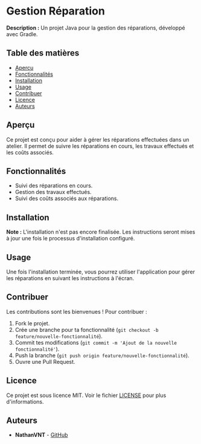 # Gestion Réparation

**Description :** Un projet Java pour la gestion des réparations, développé avec Gradle.

## Table des matières

- [Aperçu](#aperçu)
- [Fonctionnalités](#fonctionnalités)
- [Installation](#installation)
- [Usage](#usage)
- [Contribuer](#contribuer)
- [Licence](#licence)
- [Auteurs](#auteurs)

## Aperçu

Ce projet est conçu pour aider à gérer les réparations effectuées dans un atelier. Il permet de suivre les réparations en cours, les travaux effectués et les coûts associés.

## Fonctionnalités

- Suivi des réparations en cours.
- Gestion des travaux effectués.
- Suivi des coûts associés aux réparations.

## Installation

**Note :** L'installation n'est pas encore finalisée. Les instructions seront mises à jour une fois le processus d'installation configuré.

## Usage

Une fois l'installation terminée, vous pourrez utiliser l'application pour gérer les réparations en suivant les instructions à l'écran.

## Contribuer

Les contributions sont les bienvenues ! Pour contribuer :

1. Fork le projet.
2. Crée une branche pour ta fonctionnalité (`git checkout -b feature/nouvelle-fonctionnalité`).
3. Commit tes modifications (`git commit -m 'Ajout de la nouvelle fonctionnalité'`).
4. Push la branche (`git push origin feature/nouvelle-fonctionnalité`).
5. Ouvre une Pull Request.

## Licence

Ce projet est sous licence MIT. Voir le fichier [LICENSE](./LICENSE) pour plus d'informations.

## Auteurs

- **NathanVNT** - [GitHub](https://github.com/NathanVNT)
